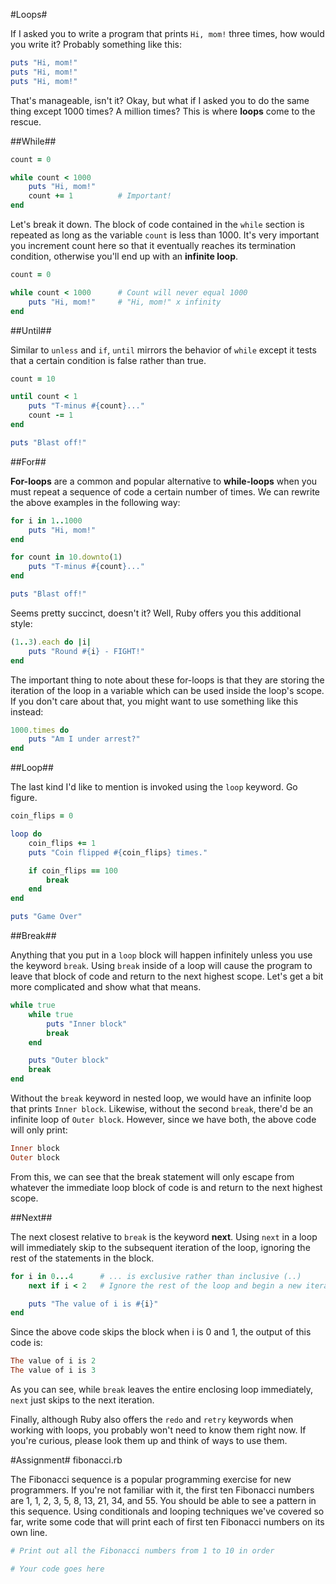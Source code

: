 #Loops#

If I asked you to write a program that prints ```Hi, mom!``` three times, how would you write it?  Probably something like this:

```ruby
puts "Hi, mom!"
puts "Hi, mom!"
puts "Hi, mom!"
```

That's manageable, isn't it? Okay, but what if I asked you to do the same thing except 1000 times? A million times? This is where **loops** come to the rescue.

##While##

```ruby
count = 0

while count < 1000
    puts "Hi, mom!"
    count += 1          # Important!
end
```

Let's break it down. The block of code contained in the ```while``` section is repeated as long as the variable ```count``` is less than 1000. It's very important you increment count here so that it eventually reaches its termination condition, otherwise you'll end up with an **infinite loop**.

```ruby
count = 0

while count < 1000      # Count will never equal 1000
    puts "Hi, mom!"     # "Hi, mom!" x infinity
end
```

##Until##

Similar to ```unless``` and ```if```, ```until``` mirrors the behavior of ```while``` except it tests that a certain condition is false rather than true.

```ruby
count = 10

until count < 1
    puts "T-minus #{count}..."
    count -= 1
end

puts "Blast off!"
```

##For##

**For-loops** are a common and popular alternative to **while-loops** when you must repeat a sequence of code a certain number of times. We can rewrite the above examples in the following way:

```ruby
for i in 1..1000
    puts "Hi, mom!"
end
```

```ruby
for count in 10.downto(1)
    puts "T-minus #{count}..."
end

puts "Blast off!" 
```

Seems pretty succinct, doesn't it? Well, Ruby offers you this additional style:

```ruby
(1..3).each do |i|
    puts "Round #{i} - FIGHT!" 
end
```

The important thing to note about these for-loops is that they are storing the iteration of the loop in a variable which can be used inside the loop's scope. If you don't care about that, you might want to use something like this instead:

```ruby
1000.times do
    puts "Am I under arrest?"
end
```

##Loop##

The last kind I'd like to mention is invoked using the ```loop``` keyword. Go figure.

```ruby
coin_flips = 0

loop do
    coin_flips += 1
    puts "Coin flipped #{coin_flips} times."

    if coin_flips == 100
        break
    end
end

puts "Game Over"
```

##Break##

Anything that you put in a ```loop``` block will happen infinitely unless you use the keyword ```break```. Using ```break``` inside of a loop will cause the program to leave that block of code and return to the next highest scope. Let's get a bit more complicated and show what that means.

```ruby
while true
    while true
        puts "Inner block"
        break
    end

    puts "Outer block"
    break
end
```

Without the ```break``` keyword in nested loop, we would have an infinite loop that prints ```Inner block```. Likewise, without the second ```break```, there'd be an infinite loop of ```Outer block```. However, since we have both, the above code will only print:

```ruby
Inner block
Outer block
```

From this, we can see that the break statement will only escape from whatever the immediate loop block of code is and return to the next highest scope.

##Next##

The next closest relative to ```break``` is the keyword **next**. Using ```next``` in a loop will immediately skip to the subsequent iteration of the loop, ignoring the rest of the statements in the block.

```ruby
for i in 0...4      # ... is exclusive rather than inclusive (..)
    next if i < 2   # Ignore the rest of the loop and begin a new iteration

    puts "The value of i is #{i}"
end
```

Since the above code skips the block when i is 0 and 1, the output of this code is:

```ruby
The value of i is 2
The value of i is 3
```

As you can see, while ```break``` leaves the entire enclosing loop immediately, ```next``` just skips to the next iteration.

Finally, although Ruby also offers the ```redo``` and ```retry``` keywords when working with loops, you probably won't need to know them right now. If you're curious, please look them up and think of ways to use them.

#Assignment#
fibonacci.rb

The Fibonacci sequence is a popular programming exercise for new programmers. If you're not familiar with it, the first ten Fibonacci numbers are 1, 1, 2, 3, 5, 8, 13, 21, 34, and 55. You should be able to see a pattern in this sequence. Using conditionals and looping techniques we've covered so far, write some code that will print each of first ten Fibonacci numbers on its own line.

```ruby
# Print out all the Fibonacci numbers from 1 to 10 in order

# Your code goes here

```
